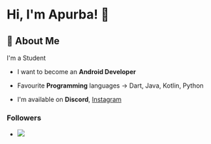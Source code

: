 
# Hi, I'm Apurba! 👋

  
## 🚀 About Me
I'm a Student

* I want to become an **Android Developer**

* Favourite **Programming** languages -> Dart, Java, Kotlin, Python

* I'm available on **Discord**, [Instagram](https://instagram.com/_yourfriend1111)




  
### Followers

* [![](https://img.shields.io/github/followers/DevApurba?style=plastic)](https://github.com/DevApurba)
